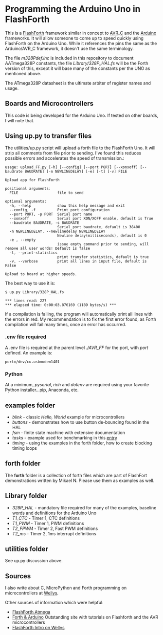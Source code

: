 # Programming the Arduino Uno in FlashForth

This is a [FlashForth]() framework similar in concept to [AVR_C](https://github.com/lkoepsel/AVR_C) and the [Arduino](https://www.arduino.cc/reference/en/) frameworks. It will allow someone to come up to speed quickly using FlashForth on the Arduino Uno. While it references the pins the same as the Arduino/AVR_C framework, it doesn't use the same terminology.

The file *m328Pdef.inc* is included in this repository to document AATmega328P constants, the file *Library/328P_HAL.fs* will be the Forth version of this, except it will base many of the constants per the UNO as mentioned above.

The ATmega328P datasheet is the ultimate arbiter of register names and usage.

## Boards and Microcontrollers
This code is being developed for the Arduino Uno. If tested on other boards, I will note that.

## Using up.py to transfer files
The utilities/up.py script will upload a forth file to the FlashForth Uno. It will strip all comments from file prior to sending. I've found this reduces possible errors and accelerates the speed of transmission.:
```
usage: upload_FF.py [-h] [--config] [--port PORT] [--xonxoff] [--baudrate BAUDRATE] [-n NEWLINEDELAY] [-e] [-t] [-v] FILE

Upload app for FlashForth

positional arguments:
  FILE                  file to send

optional arguments:
  -h, --help            show this help message and exit
  --config, -f          Print port configuration
  --port PORT, -p PORT  Serial port name
  --xonxoff             Serial port XON/XOFF enable, default is True
  --baudrate BAUDRATE, -s BAUDRATE
                        Serial port baudrate, default is 38400
  -n NEWLINEDELAY, --newlinedelay NEWLINEDELAY
                        Newline delay(milliseconds), default is 0
  -e , --empty 
                        issue empty command prior to sending, will remove all user words! Default is false
  -t, --print-statistics
                        print transfer statistics, default is true
  -v, --verbose         print all lines in input file, default is False

Upload to board at higher speeds.
```
The best way to use it is:
```
$ up.py Library/328P_HAL.fs

*** lines read: 227
*** elapsed time: 0:00:03.876169 (1189 bytes/s) ***
```
If a compilation is failing, the program will automatically print all lines with the errors in red. My recommendation is to fix the first error found, as Forth compilation will fail many times, once an error has occurred.

### .env file required
A .env file is required at the parent level *./AVR_FF* for the port, with *port* defined. An example is:
```
port=/dev/cu.usbmodem1401
```
### Python
At a minimum, *pyserial*, *rich* and *dotenv* are required using your favorite Python installer...pip, Anaconda, etc.
## examples folder
* *blink* - classic *Hello, World* example for microcontrollers
* *buttons* - demonstrates how to use button de-bouncing found in the HAL
* *fsm* - finite state machine with extensive documentation
* *tasks* - example used for benchmarking in this [entry](/posts/board-language_speed/)
* *timing* - using the examples in the forth folder, how to create blocking timing loops
## forth folder
The **forth** folder is a collection of forth files which are part of FlashFort demonstrations written by Mikael N. Please use them as examples as well.
## Library folder
* *328P_HAL* - mandatory file required for many of the examples, baseline words and definitions for the Arduino Uno
* *T1_CTC* - Timer 1, CTC definitions
* *T1_PWM* - Timer 1, PWM definitions
* *T2_FPWM* - Timer 2, Fast PWM definitions
* *T2_ms* - Timer 2, 1ms interrupt definitions
## utilities folder
See up.py discussion above.
## Sources
I also write about C, MicroPython and Forth programming on microcontrollers at [Wellys](https://wellys.com).

Other sources of information which were helpful:
* [FlashForth Atmega](https://flashforth.com/atmega.html)
* [Forth & Arduino](https://arduino-forth.com) Outstanding site with tutorials on Flashforth and the AVR microcontrollers
* [FlashForth Intro on Wellys](https://wellys.com/posts/flashforth/)